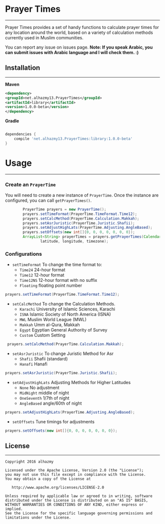# Prayer Times
------ 
Prayer Times provides a set of handy functions to calculate prayer times for any location around the world, based on a variety of calculation methods currently used in Muslim communities.

You can report any issue on issues page. **Note: If you speak Arabic, you can submit issues with Arabic language and I will check them. :)**


## Installation
------ 
**Maven**
```xml
<dependency>
<groupId>net.alhazmy13.PrayerTimes</groupId>
<artifactId>library</artifactId>
<version>1.0.0-beta</version>
</dependency>
```


**Gradle**
```gradle

dependencies {
	compile 'net.alhazmy13.PrayerTimes:library:1.0.0-beta'
}
```

# Usage
------ 

### Create an `PrayerTime`
You will need to create a new instance of `PrayerTime`. Once the instance are configured, you can call `getPrayerTimes()`.
```java
		PrayerTime prayers = new PrayerTime();
        prayers.setTimeFormat(PrayerTime.TimeFormat.Time12);
        prayers.setCalcMethod(PrayerTime.Calculation.Makkah);
        prayers.setAsrJuristic(PrayerTime.Juristic.Shafii);
        prayers.setAdjustHighLats(PrayerTime.Adjusting.AngleBased);
        prayers.setOffsets(new int[]{0, 0, 0, 0, 0, 0, 0});
        ArrayList<String> prayerTimes = prayers.getPrayerTimes(Calendar.getInstance(),
                latitude, longitude, timezone);
```


### Configurations
* `setTimeFormat` To change the time format to:
	* `Time24`  24-hour format
	* `Time12`  12-hour format
	* `Time12NS`  12-hour format with no suffix
	* `Floating`  floating point number
```java
prayers.setTimeFormat(PrayerTime.TimeFormat.Time12);
```
* `setCalcMethod` To change the Calculation Methods.
	* `Karachi`  University of Islamic Sciences, Karachi
	* `ISNA`  Islamic Society of North America (ISNA)
	* `MWL`  Muslim World League (MWL)
	* `Makkah`  Umm al-Qura, Makkah
	* `Egypt`  Egyptian General Authority of Survey
	* `Custom`  Custom Setting
```java
 prayers.setCalcMethod(PrayerTime.Calculation.Makkah);
```
* `setAsrJuristic` To change Juristic Method for Asr
	* `Shafii`  Shafii (standard)
	* `Hanafi`  Hanafi
```java
prayers.setAsrJuristic(PrayerTime.Juristic.Shafii);
```
* `setAdjustHighLats` Adjusting Methods for Higher Latitudes
	* `None`  No adjustment
	* `MidNight`  middle of night
	* `OneSeventh`  1/7th of night
	* `AngleBased`  angle/60th of night
```java
prayers.setAdjustHighLats(PrayerTime.Adjusting.AngleBased);
```
* `setOffsets` Tune timings for adjustments
```java
prayers.setOffsets(new int[]{0, 0, 0, 0, 0, 0, 0});
```


## License
------ 
    Copyright 2016 alhazmy

    Licensed under the Apache License, Version 2.0 (the "License");
    you may not use this file except in compliance with the License.
    You may obtain a copy of the License at

       http://www.apache.org/licenses/LICENSE-2.0

    Unless required by applicable law or agreed to in writing, software
    distributed under the License is distributed on an "AS IS" BASIS,
    WITHOUT WARRANTIES OR CONDITIONS OF ANY KIND, either express or implied.
    See the License for the specific language governing permissions and
    limitations under the License.
    

